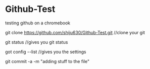 # Github-Test
testing github on a chromebook

git clone https://github.com/shiju630/Github-Test.git //clone your git

git status //gives you git status


got config --list //gives you the settings

git commit -a -m "adding stuff to the file"